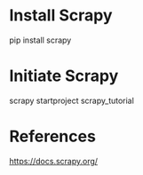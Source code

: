 # Install Scrapy
pip install scrapy

# Initiate Scrapy
scrapy startproject scrapy_tutorial

# References
https://docs.scrapy.org/